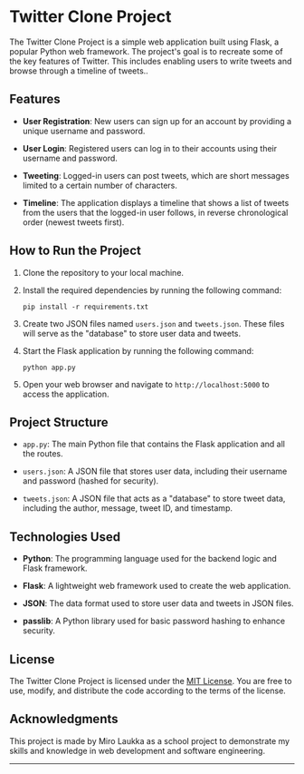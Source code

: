 # Twitter Clone Project

The Twitter Clone Project is a simple web application built using Flask, a popular Python web framework. The project's goal is to recreate some of the key features of Twitter. This includes enabling users to write tweets and browse through a timeline of tweets..

## Features

- **User Registration**: New users can sign up for an account by providing a unique username and password.

- **User Login**: Registered users can log in to their accounts using their username and password.

- **Tweeting**: Logged-in users can post tweets, which are short messages limited to a certain number of characters.

- **Timeline**: The application displays a timeline that shows a list of tweets from the users that the logged-in user follows, in reverse chronological order (newest tweets first).

## How to Run the Project

1. Clone the repository to your local machine.

2. Install the required dependencies by running the following command:
   ```
   pip install -r requirements.txt
   ```

3. Create two JSON files named `users.json` and `tweets.json`. These files will serve as the "database" to store user data and tweets.

4. Start the Flask application by running the following command:
   ```
   python app.py
   ```

5. Open your web browser and navigate to `http://localhost:5000` to access the application.

## Project Structure

- `app.py`: The main Python file that contains the Flask application and all the routes.

- `users.json`: A JSON file that stores user data, including their username and password (hashed for security).

- `tweets.json`: A JSON file that acts as a "database" to store tweet data, including the author, message, tweet ID, and timestamp.

## Technologies Used

- **Python**: The programming language used for the backend logic and Flask framework.

- **Flask**: A lightweight web framework used to create the web application.

- **JSON**: The data format used to store user data and tweets in JSON files.

- **passlib**: A Python library used for basic password hashing to enhance security.

## License

The Twitter Clone Project is licensed under the [MIT License](LICENSE). You are free to use, modify, and distribute the code according to the terms of the license.

## Acknowledgments

This project is made by Miro Laukka as a school project to demonstrate my skills and knowledge in web development and software engineering.

---
